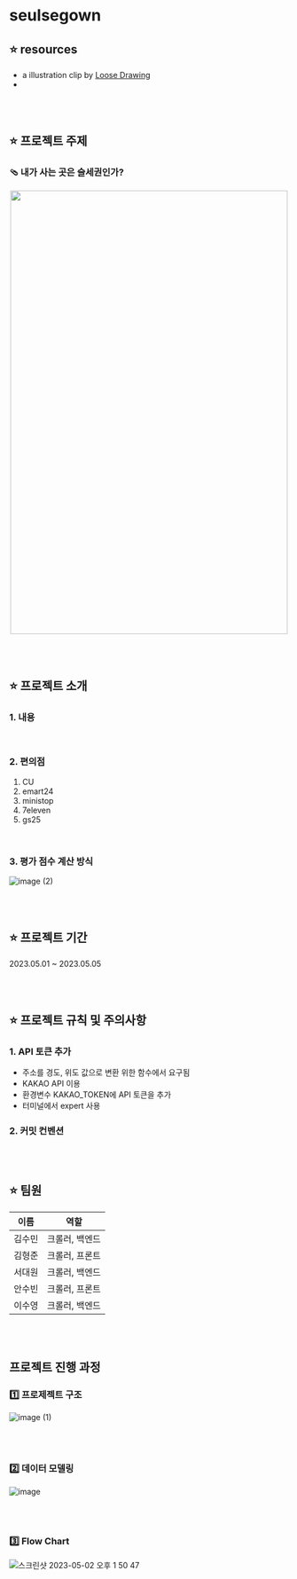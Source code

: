 # seulsegown

## ⭐️ resources

- a illustration clip by [Loose Drawing](https://loosedrawing.com/terms/)
- 
<br></br>

## ⭐️ 프로젝트 주제
### 🩴 내가 사는 곳은 슬세권인가?

<p align="center"><img src="https://user-images.githubusercontent.com/54103240/236002002-13ca2ac0-cb85-4467-812d-1f8f3350f6cd.png" width="500" height="800"/>

<br></br>
## ⭐️ 프로젝트 소개
### 1. 내용

<br>

### 2. 편의점
1. CU
2. emart24
3. ministop
4. 7eleven
5. gs25

<br>

### 3. 평가 점수 계산 방식
![image (2)](https://user-images.githubusercontent.com/54103240/236002202-b3d74876-d61e-4b9f-883b-0c6933a3afe8.png)



<br></br>
## ⭐️ 프로젝트 기간
2023.05.01 ~ 2023.05.05

<br></br>
## ⭐️ 프로젝트 규칙 및 주의사항
### 1. API 토큰 추가
- 주소를 경도, 위도 값으로 변환 위한 함수에서 요구됨
- KAKAO API 이용
- 환경변수 KAKAO_TOKEN에 API 토큰을 추가
- 터미널에서 expert 사용

### 2. 커밋 컨벤션



<br></br>
## ⭐️ 팀원
|이름|역할|
|:---:|:---:|
|김수민|크롤러, 백엔드|
|김형준|크롤러, 프론트|
|서대원|크롤러, 백엔드|
|안수빈|크롤러, 프론트|
|이수영|크롤러, 백엔드|

<br></br>

## 프로젝트 진행 과정
### 1️⃣ 프로제젝트 구조
![image (1)](https://user-images.githubusercontent.com/54103240/236000654-a85dc143-3507-40e2-94ba-184b5e8d929d.png)

<br></br>

### 2️⃣ 데이터 모델링
![image](https://user-images.githubusercontent.com/54103240/236000480-36b2d7eb-e0c2-4eb4-bf8b-2f5aa1a9afcf.png)

<br></br>

### 3️⃣ Flow Chart
![스크린샷 2023-05-02 오후 1 50 47](https://user-images.githubusercontent.com/54103240/236001750-ac2e3357-cbfc-4214-9e3f-122e3717e8c7.png)
